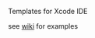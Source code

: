 Templates for Xcode IDE

see [wiki] for examples

[wiki]: https://github.com/esuvorov/xcode-templates/wiki
